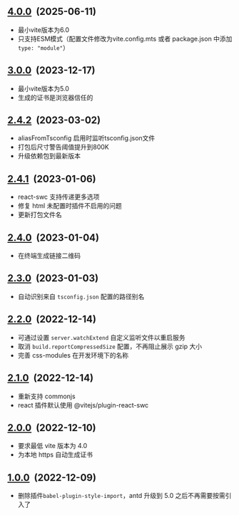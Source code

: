 ## [4.0.0](https://github.com/geekact/vite-react/compare/v3.0.0...v4.0.0)&nbsp;&nbsp;(2025-06-11)

- 最小vite版本为6.0
- 只支持ESM模式（配置文件修改为vite.config.mts 或者 package.json 中添加 `type: "module"`）

## [3.0.0](https://github.com/geekact/vite-react/compare/v2.4.2...v3.0.0)&nbsp;&nbsp;(2023-12-17)

- 最小vite版本为5.0
- 生成的证书是浏览器信任的

## [2.4.2](https://github.com/geekact/vite-react/compare/v2.4.1...v2.4.2)&nbsp;&nbsp;(2023-03-02)

- aliasFromTsconfig 启用时监听tsconfig.json文件
- 打包后尺寸警告阈值提升到800K
- 升级依赖包到最新版本

## [2.4.1](https://github.com/geekact/vite-react/compare/v2.4.0...v2.4.1)&nbsp;&nbsp;(2023-01-06)

- react-swc 支持传递更多选项
- 修复 html 未配置时插件不启用的问题
- 更新打包文件名

## [2.4.0](https://github.com/geekact/vite-react/compare/v2.3.0...v2.4.0)&nbsp;&nbsp;(2023-01-04)

- 在终端生成链接二维码

## [2.3.0](https://github.com/geekact/vite-react/compare/v2.2.0...v2.3.0)&nbsp;&nbsp;(2023-01-03)

- 自动识别来自 `tsconfig.json` 配置的路径别名

## [2.2.0](https://github.com/geekact/vite-react/compare/v2.1.0...v2.2.0)&nbsp;&nbsp;(2022-12-14)

- 可通过设置 `server.watchExtend` 自定义监听文件以重启服务
- 取消 `build.reportCompressedSize` 配置，不再阻止展示 gzip 大小
- 完善 css-modules 在开发环境下的名称

## [2.1.0](https://github.com/geekact/vite-react/compare/v2.0.0...v2.1.0)&nbsp;&nbsp;(2022-12-14)

- 重新支持 commonjs
- react 插件默认使用 @vitejs/plugin-react-swc

## [2.0.0](https://github.com/geekact/vite-react/compare/v1.0.0...v2.0.0)&nbsp;&nbsp;(2022-12-10)

- 要求最低 vite 版本为 4.0
- 为本地 https 自动生成证书

## [1.0.0](https://github.com/geekact/vite-react/compare)&nbsp;&nbsp;(2022-12-09)

- 删除插件`babel-plugin-style-import`，antd 升级到 5.0 之后不再需要按需引入了
